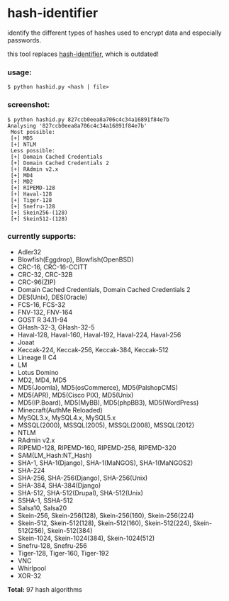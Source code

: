 hash-identifier
======

identify the different types of hashes used to encrypt data and especially passwords.

this tool replaces [hash-identifier](http://code.google.com/p/hash-identifier/), which is outdated!


### usage:

	$ python hashid.py <hash | file>

### screenshot:

	$ python hashid.py 827ccb0eea8a706c4c34a16891f84e7b
	Analysing '827ccb0eea8a706c4c34a16891f84e7b'
	 Most possible:
	 [+] MD5
	 [+] NTLM
	 Less possible:
	 [+] Domain Cached Credentials
	 [+] Domain Cached Credentials 2
	 [+] RAdmin v2.x
	 [+] MD4
	 [+] MD2
	 [+] RIPEMD-128
	 [+] Haval-128
	 [+] Tiger-128
	 [+] Snefru-128
	 [+] Skein256-(128)
	 [+] Skein512-(128)

### currently supports:

* Adler32
* Blowfish(Eggdrop), Blowfish(OpenBSD)
* CRC-16, CRC-16-CCITT
* CRC-32, CRC-32B
* CRC-96(ZIP)
* Domain Cached Credentials, Domain Cached Credentials 2
* DES(Unix), DES(Oracle)
* FCS-16, FCS-32
* FNV-132, FNV-164
* GOST R 34.11-94
* GHash-32-3, GHash-32-5
* Haval-128, Haval-160, Haval-192, Haval-224, Haval-256
* Joaat
* Keccak-224, Keccak-256, Keccak-384, Keccak-512
* Lineage II C4
* LM
* Lotus Domino
* MD2, MD4, MD5
* MD5(Joomla), MD5(osCommerce), MD5(PalshopCMS)
* MD5(APR), MD5(Cisco PIX), MD5(Unix)
* MD5(IP.Board), MD5(MyBB), MD5(phpBB3), MD5(WordPress)
* Minecraft(AuthMe Reloaded)
* MySQL3.x, MySQL4.x, MySQL5.x
* MSSQL(2000), MSSQL(2005), MSSQL(2008), MSSQL(2012)
* NTLM
* RAdmin v2.x
* RIPEMD-128, RIPEMD-160, RIPEMD-256, RIPEMD-320
* SAM(LM_Hash:NT_Hash)
* SHA-1, SHA-1(Django), SHA-1(MaNGOS), SHA-1(MaNGOS2)
* SHA-224
* SHA-256, SHA-256(Django), SHA-256(Unix)
* SHA-384, SHA-384(Django)
* SHA-512, SHA-512(Drupal), SHA-512(Unix)
* SSHA-1, SSHA-512
* Salsa10, Salsa20
* Skein-256, Skein-256(128), Skein-256(160), Skein-256(224)
* Skein-512, Skein-512(128), Skein-512(160), Skein-512(224), Skein-512(256), Skein-512(384)
* Skein-1024, Skein-1024(384), Skein-1024(512)
* Snefru-128, Snefru-256
* Tiger-128, Tiger-160, Tiger-192
* VNC
* Whirlpool
* XOR-32

**Total:** 97 hash algorithms